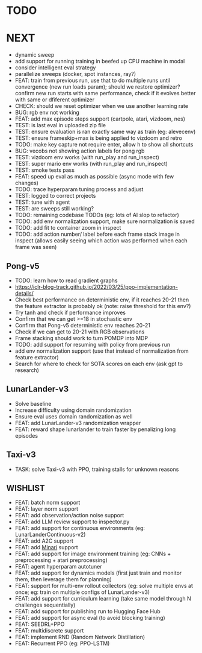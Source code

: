 # TODO

# NEXT

- dynamic sweep
- add support for running training in beefed up CPU machine in modal
- consider intelligent eval strategy
- parallelize sweeps (docker, spot instances, ray?)
- FEAT: train from previous run, use that to do multiple runs until convergence (new run loads param); should we restore optimizer? confirm new run starts with same performance, check if it evolves better with same or dfiferent optimizer
- CHECK: should we reset optimizer when we use another learning rate
- BUG: rgb env not working
- FEAT: add max episode steps support (cartpole, atari, vizdoom, nes)
- TEST: is last eval in uploaded zip file
- TEST: ensure evaluation is ran exactly same way as train (eg: alevecenv)
- TEST: ensure frameskip+max is being applied to vizdoom and retro
- TODO: make key capture not require enter, allow h to show all shortcuts
- BUG: vecobs not showing action labels for pong rgb
- TEST: vizdoom env works (with run_play and run_inspect)
- TEST: super mario env works (with run_play and run_inspect)
- TEST: smoke tests pass
- FEAT: speed up eval as much as possible (async mode with few changes)
- TODO: trace hyperparam tuning process and adjust
- TEST: logged to correct projects
- TEST: tune with agent
- TEST: are sweeps still working?
- TODO: remaining codebase TODOs (eg: lots of AI slop to refactor)
- TODO: add env normalization support, make sure normalization is saved
- TODO: add fit to container zoom in inspect
- TODO: add action number/ label before each frame stack image in inspect (allows easily seeing which action was performed when each frame was seen)

## Pong-v5

- TODO: learn how to read gradient graphs
- https://iclr-blog-track.github.io/2022/03/25/ppo-implementation-details/
- Check best performance on deterministic env, if it reaches 20-21 then the feature extractor is probably ok (note: raise threshold for this env?)
- Try tanh and check if performance improves
- Confirm that we can get >=18 in stochastic env
- Confirm that Pong-v5 deterministic env reaches 20-21
- Check if we can get to 20-21 with RGB observations
- Frame stacking should work to turn POMDP into MDP
- TODO: add support for resuming with policy from previous run
- add env normalization support (use that instead of normalization from feature extractor)
- Search for where to check for SOTA scores on each env (ask gpt to research)

## LunarLander-v3

- Solve baseline
- Increase difficulty using domain randomization
- Ensure eval uses domain randomization as well
- FEAT: add LunarLander-v3 randomization wrapper
- FEAT: reward shape lunarlander to train faster by penalizing long episodes


## Taxi-v3

- TASK: solve Taxi-v3 with PPO, training stalls for unknown reasons

## WISHLIST

- FEAT: batch norm support
- FEAT: layer norm support
- FEAT: add observation/action noise support
- FEAT: add LLM review support to inspector.py
- FEAT: add support for continuous environments (eg: LunarLanderContinuous-v2)
- FEAT: add A2C support
- FEAT: add [Minari](https://minari.farama.org/) support
- FEAT: add support for image environment training (eg: CNNs + preprocessing + atari preprocessing)
- FEAT: agent hyperparam autotuner
- FEAT: add support for dynamics models (first just train and monitor them, then leverage them for planning)
- FEAT: support for multi-env rollout collectors (eg: solve multiple envs at once; eg: train on multiple configs of LunarLander-v3)
- FEAT: add support for curriculum learning (take same model through N challenges sequentially)
- FEAT: add support for publishing run to Hugging Face Hub
- FEAT: add support for async eval (to avoid blocking training)
- FEAT: SEEDRL+PPO
- FEAT: multidiscrete support
- FEAT: implement RND (Random Network Distillation)
- FEAT: Recurrent PPO (eg: PPO-LSTM)